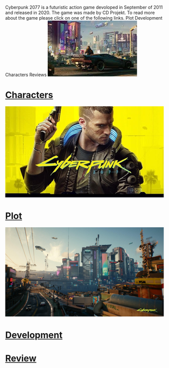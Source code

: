 Cyberpunk 2077 is a futuristic action game devoloped in September of 2011 and released in 2020. The game was made by CD Projekt. To read more about the game please click on one of the following links. Plot Development Characters Reviews
![1](/cy.jpg)
# [Characters](/Character.md)
![2](/cyb.jpg)
# [Plot](/Plot.md)
![3](/cyber.jpg)
# [Development](/Development.md)
# [Review](/.Reviewp)
